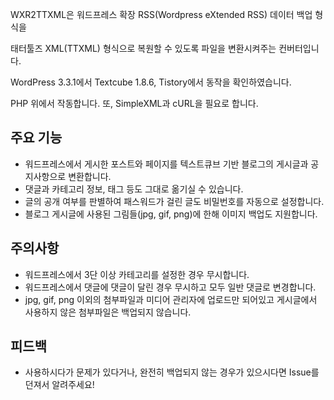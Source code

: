 WXR2TTXML은 워드프레스 확장 RSS(Wordpress eXtended RSS) 데이터 백업 형식을

태터툴즈 XML(TTXML) 형식으로 복원할 수 있도록 파일을 변환시켜주는 컨버터입니다.

WordPress 3.3.1에서 Textcube 1.8.6, Tistory에서 동작을 확인하였습니다.

PHP 위에서 작동합니다. 또, SimpleXML과 cURL을 필요로 합니다.

## 주요 기능
 * 워드프레스에서 게시한 포스트와 페이지를 텍스트큐브 기반 블로그의 게시글과 공지사항으로 변환합니다.
 * 댓글과 카테고리 정보, 태그 등도 그대로 옮기실 수 있습니다.
 * 글의 공개 여부를 판별하여 패스워드가 걸린 글도 비밀번호를 자동으로 설정합니다.
 * 블로그 게시글에 사용된 그림들(jpg, gif, png)에 한해 이미지 백업도 지원합니다.

## 주의사항
 * 워드프레스에서 3단 이상 카테고리를 설정한 경우 무시합니다.
 * 워드프레스에서 댓글에 댓글이 달린 경우 무시하고 모두 일반 댓글로 변경합니다.
 * jpg, gif, png 이외의 첨부파일과 미디어 관리자에 업로드만 되어있고 게시글에서 사용하지 않은 첨부파일은 백업되지 않습니다.

## 피드백
 * 사용하시다가 문제가 있다거나, 완전히 백업되지 않는 경우가 있으시다면 Issue를 던져서 알려주세요!